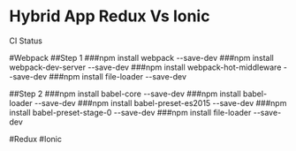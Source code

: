 # Hybrid App Redux Vs Ionic

CI Status

#Webpack
##Step 1
###npm install webpack --save-dev
###npm install webpack-dev-server --save-dev
###npm install webpack-hot-middleware --save-dev
###npm install file-loader --save-dev

##Step 2
###npm install babel-core --save-dev
###npm install babel-loader --save-dev
###npm install babel-preset-es2015 --save-dev
###npm install babel-preset-stage-0 --save-dev
###npm install file-loader --save-dev

#Redux
#Ionic
